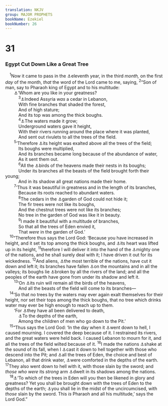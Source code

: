 ```yaml
---
translation: NKJV
group: MAJOR PROPHETS
bookName: Ezekiel 
bookNumber: 26
---
```


<div class="title"><h1>31</h1><h3>Egypt Cut Down Like a Great Tree</h3></div>
<span class="verse exe_31_1"> <sup>1</sup>Now it came to pass in the <a data-toggle="tooltip" data-placement="bottom" title="Jer. 52:5, 6; Ezek. 30:20; 32:1">⚓</a>eleventh year, in the third <i>month,</i> on the first <i>day</i> of the month, <i>that</i> the word of the Lord came to me, saying, </span>
<span class="verse exe_31_2"><sup>2</sup>“Son of man, say to Pharaoh king of Egypt and to his multitude:<br/>  <a data-toggle="tooltip" data-placement="bottom" title="Ezek. 31:18">⚓</a>‘Whom are you like in your greatness?<br/></span>
<span class="verse exe_31_3">   <sup>3</sup><a data-toggle="tooltip" data-placement="bottom" title="Is. 10:33, 34; Ezek. 17:3, 4, 22; 31:16; Dan. 4:10, 20–23">⚓</a>Indeed Assyria <i>was</i> a cedar in Lebanon,<br/>   With fine branches that shaded the forest,<br/>   And of high stature;<br/>   And its top was among the thick boughs.<br/></span>
<span class="verse exe_31_4">   <sup>4</sup><a data-toggle="tooltip" data-placement="bottom" title="Jer. 51:36; Ezek. 29:3–9">⚓</a>The waters made it grow;<br/>   Underground waters gave it height,<br/>   With their rivers running around the place where it was planted,<br/>   And sent out rivulets to all the trees of the field.<br/></span>
<span class="verse exe_31_5">  <sup>5</sup>‘Therefore <a data-toggle="tooltip" data-placement="bottom" title="Dan. 4:11">⚓</a>its height was exalted above all the trees of the field;<br/>   Its boughs were multiplied,<br/>   And its branches became long because of the abundance of water,<br/>   As it sent them out.<br/></span>
<span class="verse exe_31_6">   <sup>6</sup>All the <a data-toggle="tooltip" data-placement="bottom" title="Ezek. 17:23; 31:13; Dan. 4:12, 21; Matt. 13:32">⚓</a>birds of the heavens made their nests in its boughs;<br/>   Under its branches all the beasts of the field brought forth their young;<br/>   And in its shadow all great nations made their home.<br/></span>
<span class="verse exe_31_7">  <sup>7</sup>‘Thus it was beautiful in greatness and in the length of its branches,<br/>   Because its roots reached to abundant waters.<br/></span>
<span class="verse exe_31_8">   <sup>8</sup>The cedars in the <a data-toggle="tooltip" data-placement="bottom" title="Gen. 2:8, 9; 13:10; Is. 51:3; Ezek. 28:13; 31:16, 18">⚓</a>garden of God could not hide it;<br/>   The fir trees were not like its boughs,<br/>   And the chestnut trees were not like its branches;<br/>   No tree in the garden of God was like it in beauty.<br/></span>
<span class="verse exe_31_9">   <sup>9</sup>I made it beautiful with a multitude of branches,<br/>   So that all the trees of Eden envied it,<br/>   That <i>were</i> in the garden of God.’<br/></span>
<span class="verse exe_31_10"> <sup>10</sup>“Therefore thus says the Lord God: ‘Because you have increased in height, and it set its top among the thick boughs, and <a data-toggle="tooltip" data-placement="bottom" title="2 Chr. 32:25; Is. 10:12; 14:13, 14; Ezek. 28:17; Dan. 5:20">⚓</a>its heart was lifted up in its height, </span>
<span class="verse exe_31_11"><sup>11</sup>therefore I will deliver it into the hand of the <a data-toggle="tooltip" data-placement="bottom" title="Ezek. 30:10; Dan. 5:18, 19">⚓</a>mighty one of the nations, and he shall surely deal with it; I have driven it out for its wickedness. </span>
<span class="verse exe_31_12"><sup>12</sup>And aliens, <a data-toggle="tooltip" data-placement="bottom" title="Ezek. 28:7; 30:11; 32:12">⚓</a>the most terrible of the nations, have cut it down and left it; its branches have fallen <a data-toggle="tooltip" data-placement="bottom" title="Ezek. 32:5; 35:8">⚓</a>on the mountains and in all the valleys; its boughs lie <a data-toggle="tooltip" data-placement="bottom" title="Ezek. 30:24, 25">⚓</a>broken by all the rivers of the land; and all the peoples of the earth have gone from under its shadow and left it.<br/></span>
<span class="verse exe_31_13">  <sup>13</sup>‘On <a data-toggle="tooltip" data-placement="bottom" title="Is. 18:6; Ezek. 32:4">⚓</a>its ruin will remain all the birds of the heavens,<br/>   And all the beasts of the field will come to its branches—<br/></span>
<span class="verse exe_31_14"> <sup>14</sup>‘So that no trees by the waters may ever again exalt themselves for their height, nor set their tops among the thick boughs, that no tree which drinks water may ever be high enough to reach up to them.<br/>  ‘For <a data-toggle="tooltip" data-placement="bottom" title="Ps. 82:7">⚓</a>they have all been delivered to death,<br/>   <a data-toggle="tooltip" data-placement="bottom" title="Ezek. 32:18">⚓</a>To the depths of the earth,<br/>   Among the children of men who go down to the Pit.’<br/></span>
<span class="verse exe_31_15"> <sup>15</sup>“Thus says the Lord God: ‘In the day when it <a data-toggle="tooltip" data-placement="bottom" title="Ezek. 32:22, 23">⚓</a>went down to hell, I caused mourning. I covered the deep because of it. I restrained its rivers, and the great waters were held back. I caused Lebanon to mourn for it, and all the trees of the field wilted because of it. </span>
<span class="verse exe_31_16"><sup>16</sup>I made the nations <a data-toggle="tooltip" data-placement="bottom" title="Ezek. 26:15; Hag. 2:7">⚓</a>shake at the sound of its fall, when I <a data-toggle="tooltip" data-placement="bottom" title="Is. 14:15; Ezek. 32:18">⚓</a>cast it down to hell together with those who descend into the Pit; and <a data-toggle="tooltip" data-placement="bottom" title="Is. 14:8; Hab. 2:17">⚓</a>all the trees of Eden, the choice and best of Lebanon, all that drink water, <a data-toggle="tooltip" data-placement="bottom" title="Ezek. 32:31">⚓</a>were comforted in the depths of the earth. </span>
<span class="verse exe_31_17"><sup>17</sup>They also went down to hell with it, with those slain by the sword; and <i>those</i> <i>who</i> <i>were</i> its <i>strong</i> arm <a data-toggle="tooltip" data-placement="bottom" title="Lam. 4:20">⚓</a>dwelt in its shadows among the nations.<br/></span>
<span class="verse exe_31_18"> <sup>18</sup><a data-toggle="tooltip" data-placement="bottom" title="Ezek. 32:19">⚓</a>‘To which of the trees in Eden will you then be likened in glory and greatness? Yet you shall be brought down with the trees of Eden to the depths of the earth; <a data-toggle="tooltip" data-placement="bottom" title="Jer. 9:25, 26; Ezek. 28:10; 32:19, 21">⚓</a>you shall lie in the midst of the uncircumcised, with <i>those</i> slain by the sword. This <i>is</i> Pharaoh and all his multitude,’ says the Lord God.”<br/></span>
